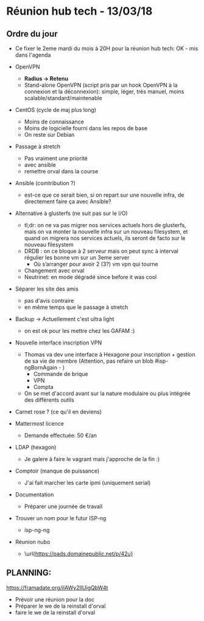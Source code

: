 <!-- TITLE: 03 13 Infra -->
<!-- SUBTITLE: Réunion mumble du hub infra-->

# Réunion hub tech - 13/03/18
## Ordre du jour

   * Ce fixer le 2eme mardi du mois à 20H pour la réunion hub tech: OK - mis dans l'agenda
   * OpenVPN

       * **Radius -> Retenu**
       * Stand-alone OpenVPN (script pris par un hook OpenVPN à la connexion et la déconnexion): simple, léger, très manuel, moins scalable/standard/maintenable

   * CentOS (cycle de maj plus long)

       * Moins de connaissance
       * Moins de logicielle fourni dans les repos de base
       * On reste sur Debian

   * Passage à stretch
       * Pas vraiment une priorité
       * avec ansible
       * remettre orval dans la course
   * Ansible (comtribution ?)
       * est-ce que ce serait bien, si on repart sur une nouvelle infra, de directement faire ça avec Ansible?
   * Alternative à glusterfs (ne suit pas sur le I/O)
       * tl;dr: on ne va pas migrer nos services actuels hors de glusterfs, mais on va monter la nouvelle infra sur un nouveau filesystem, et quand on migrera nos services actuels, ils seront de facto sur le nouveau filesystem
       * DRDB : on ce bloque à 2 serveur mais on peut sync à interval régulier les bonne vm sur un 3eme server
           * Où s’arranger pour avoir 2 (3?) vm vpn qui tourne
       * Changement avec orval
       * Neutrinet: en mode dégradé since before it was cool

   * Séparer les site des amis
       * pas d'avis contraire
       * en même temps que le passage à stretch

   * Backup -> Actuellement c'est ultra light
       * on est ok pour les mettre chez les GAFAM :)

   * Nouvelle interface inscription VPN
       * Thomas va dev une interface à Hexagone pour inscription + gestion de sa vie de membre (Attention, pas refaire un blob #isp-ngBornAgain - )
           * Commande de brique
           * VPN
           * Compta
       * On se met d'accord avant sur la nature modulaire ou plus intégrée des différents outils

   * Carnet rose ? (ce qu'il en deviens)

   * Mattermost licence
       * Demande effectuée: 50 €/an 

   * LDAP (hexagon)
       * Je galere à faire le vagrant mais j'approche de la fin :)

   * Comptoir (manque de puissance)
       * J'ai fait marcher les carte ipmi (uniquement serial)

   * Documentation
       * Préparer une journée de travail

   * Trouver un nom pour le futur ISP-ng
       * isp-ng-ng

   * Réunion nubo
       * \url{https://pads.domainepublic.net/p/42u}


## PLANNING:
https://framadate.org/ilAWy2IlUigQbW4t

   * Prévoir une réunion pour la doc
   * Préparer le we de la reinstall d'orval
   * faire le we de la reinstall d'orval
